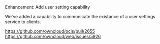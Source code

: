 Enhancement: Add user setting capability

We've added a capability to communicate the existance of a user settings service to clients.

https://github.com/owncloud/ocis/pull/2655
https://github.com/owncloud/web/issues/5926
